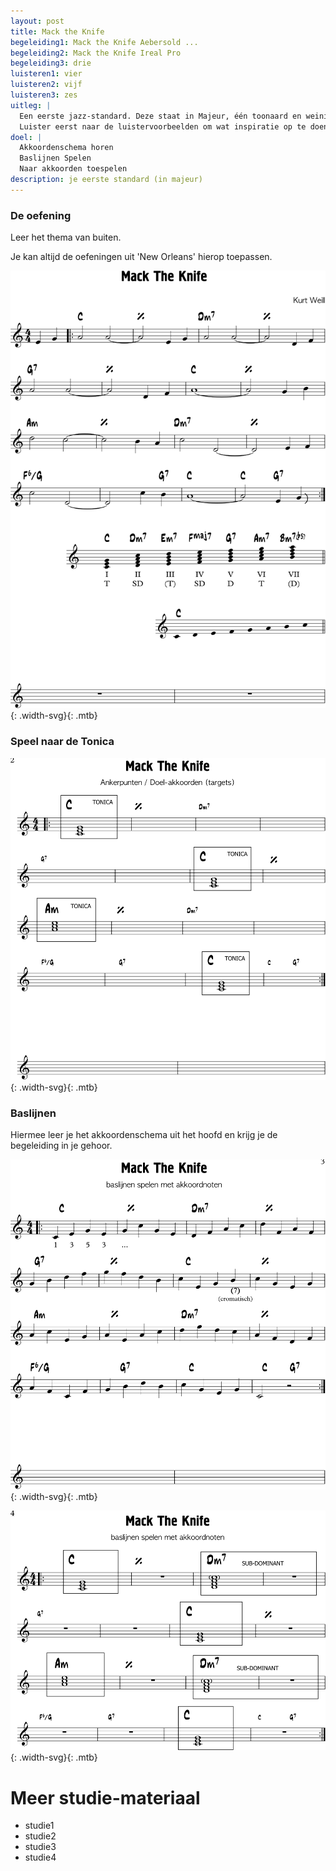```yaml
---
layout: post
title: Mack the Knife
begeleiding1: Mack the Knife Aebersold ...
begeleiding2: Mack the Knife Ireal Pro
begeleiding3: drie
luisteren1: vier
luisteren2: vijf
luisteren3: zes
uitleg: |
  Een eerste jazz-standard. Deze staat in Majeur, één toonaard en weinig akkoorden. Ideaal om al ons aangeleerd materiaal uit te testen.
  Luister eerst naar de luistervoorbeelden om wat inspiratie op te doen en om je gehoor al wat voor te bereiden.
doel: |
  Akkoordenschema horen
  Baslijnen Spelen
  Naar akkoorden toespelen
description: je eerste standard (in majeur)
---
```


### De oefening

Leer het thema van buiten.

Je kan altijd de oefeningen uit 'New Orleans' hierop toepassen.

![Thema](/assets/img/16-mtk/IB-IM-mack-the-knife-1.svg "Thema Mac the Knife"){: .width-svg}{: .mtb}

### Speel naar de Tonica

![Tonica](/assets/img/16-mtk/IB-IM-mack-the-knife-2.svg "Tonica Mac the Knife"){: .width-svg}{: .mtb}

### Baslijnen

Hiermee leer je het akkoordenschema uit het hoofd en krijg je de begeleiding in je gehoor.

![Baslijnen voorbeeld](/assets/img/16-mtk/IB-IM-mack-the-knife-3.svg "Baslijnen voorbeeld Mac the Knife"){: .width-svg}{: .mtb}

![Baslijnen](/assets/img/16-mtk/IB-IM-mack-the-knife-4.svg "Baslijnen Mac the Knife"){: .width-svg}{: .mtb}

<div class="verdere-studie">
  <h1 class="small-h2">Meer studie-materiaal</h1>
  <ul class="two-column">
    <li>studie1</li>
    <li>studie2</li>
    <li>studie3</li>
    <li>studie4</li>
  </ul>
</div>
